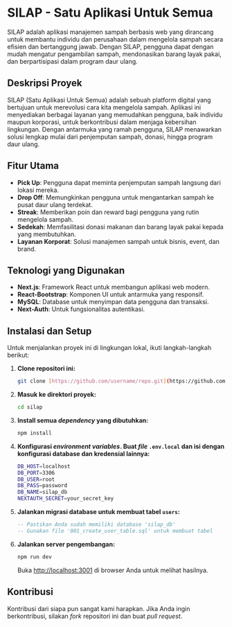 # SILAP - Satu Aplikasi Untuk Semua

SILAP adalah aplikasi manajemen sampah berbasis web yang dirancang untuk membantu individu dan perusahaan dalam mengelola sampah secara efisien dan bertanggung jawab. Dengan SILAP, pengguna dapat dengan mudah mengatur pengambilan sampah, mendonasikan barang layak pakai, dan berpartisipasi dalam program daur ulang.

## Deskripsi Proyek

SILAP (Satu Aplikasi Untuk Semua) adalah sebuah platform digital yang bertujuan untuk merevolusi cara kita mengelola sampah. Aplikasi ini menyediakan berbagai layanan yang memudahkan pengguna, baik individu maupun korporasi, untuk berkontribusi dalam menjaga kebersihan lingkungan. Dengan antarmuka yang ramah pengguna, SILAP menawarkan solusi lengkap mulai dari penjemputan sampah, donasi, hingga program daur ulang.

## Fitur Utama

* **Pick Up**: Pengguna dapat meminta penjemputan sampah langsung dari lokasi mereka.
* **Drop Off**: Memungkinkan pengguna untuk mengantarkan sampah ke pusat daur ulang terdekat.
* **Streak**: Memberikan poin dan reward bagi pengguna yang rutin mengelola sampah.
* **Sedekah**: Memfasilitasi donasi makanan dan barang layak pakai kepada yang membutuhkan.
* **Layanan Korporat**: Solusi manajemen sampah untuk bisnis, event, dan brand.

## Teknologi yang Digunakan

* **Next.js**: Framework React untuk membangun aplikasi web modern.
* **React-Bootstrap**: Komponen UI untuk antarmuka yang responsif.
* **MySQL**: Database untuk menyimpan data pengguna dan transaksi.
* **Next-Auth**: Untuk fungsionalitas autentikasi.

## Instalasi dan Setup

Untuk menjalankan proyek ini di lingkungan lokal, ikuti langkah-langkah berikut:

1.  **Clone repositori ini:**

    ```bash
    git clone [https://github.com/username/repo.git](https://github.com/username/repo.git)
    ```

2.  **Masuk ke direktori proyek:**

    ```bash
    cd silap
    ```

3.  **Install semua *dependency* yang dibutuhkan:**

    ```bash
    npm install
    ```

4.  **Konfigurasi *environment variables*. Buat *file* `.env.local` dan isi dengan konfigurasi database dan kredensial lainnya:**

    ```bash
    DB_HOST=localhost
    DB_PORT=3306
    DB_USER=root
    DB_PASS=password
    DB_NAME=silap_db
    NEXTAUTH_SECRET=your_secret_key
    ```

5.  **Jalankan migrasi database untuk membuat tabel `users`:**

    ```sql
    -- Pastikan Anda sudah memiliki database 'silap_db'
    -- Gunakan file '001_create_user_table.sql' untuk membuat tabel
    ```

6.  **Jalankan server pengembangan:**

    ```bash
    npm run dev
    ```

    Buka [http://localhost:3001](http://localhost:3001) di browser Anda untuk melihat hasilnya.

## Kontribusi

Kontribusi dari siapa pun sangat kami harapkan. Jika Anda ingin berkontribusi, silakan *fork* repositori ini dan buat *pull request*.
